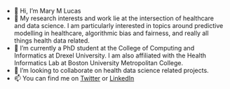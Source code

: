 - 👋 Hi, I’m Mary M Lucas
- 👀 My research interests and work lie at the intersection of healthcare and data science.  I am particularly interested in topics around predictive modelling in healthcare, algorithmic bias and fairness, and really all things health data related.
- 🌱 I’m currently a PhD student at the College of Computing and Informatics at Drexel University. I am also affiliated with the Health Informatics Lab at Boston University Metropolitan College.
- 💞️ I’m looking to collaborate on health data science related projects.
- 📫 You can find me on [Twitter](https://twitter.com/mary_m_lucas) or [LinkedIn](https://www.linkedin.com/in/marymlucas/)

<!---
marymlucas/marymlucas is a ✨ special ✨ repository because its `README.md` (this file) appears on your GitHub profile.
You can click the Preview link to take a look at your changes.
--->
